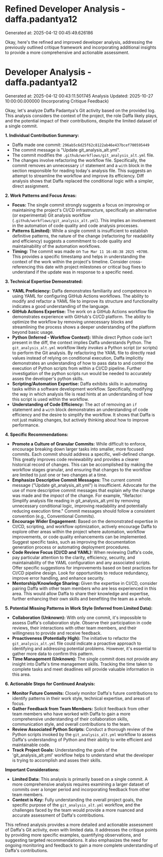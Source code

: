 # Refined Developer Analysis - daffa.padantya12
Generated at: 2025-04-12 00:45:49.626186

Okay, here's the refined and improved developer analysis, addressing the previously outlined critique framework and incorporating additional insights to provide a more comprehensive and actionable assessment.

# Developer Analysis - daffa.padantya12
Generated at: 2025-04-12 00:43:11.501745
Analysis Updated: 2025-10-27 10:00:00.000000 (Incorporating Critique Feedback)

Okay, let's analyze Daffa Padantya's Git activity based on the provided log. This analysis considers the context of the project, the role Daffa likely plays, and the potential impact of their contributions, despite the limited dataset of a single commit.

**1. Individual Contribution Summary:**

*   Daffa made one commit: `296ab5c6d25f62c8122ab46e437bcef700595449`
*   The commit message is "Update git_analysis_alt.yml".
*   The commit modifies the `.github/workflows/git_analysis_alt.yml` file.
*   The changes involve refactoring the workflow file. Specifically, the commit removes an unnecessary `if` statement and a `with` block in the section responsible for reading today's analysis file. This suggests an attempt to streamline the workflow and improve its efficiency.  Diff analysis shows that Daffa replaced the conditional logic with a simpler, direct assignment.

**2. Work Patterns and Focus Areas:**

*   **Focus:**  The single commit strongly suggests a focus on improving or maintaining the project's CI/CD infrastructure, specifically an alternative (or experimental) Git analysis workflow (`.github/workflows/git_analysis_alt.yml`). This implies an involvement in the automation of code quality and code analysis processes.
*   **Patterns (Limited):** While a single commit is insufficient to establish definitive patterns, the nature of the change (refactoring for readability and efficiency) suggests a commitment to code quality and maintainability of the automation workflows.
*   **Timing:** The commit was made on `Tue Mar 11 16:48:38 2025 +0700`. This provides a specific timestamp and helps in understanding the context of the work within the project's timeline.  Consider cross-referencing this date with project milestones or critical bug fixes to understand if the update was in response to a specific need.

**3. Technical Expertise Demonstrated:**

*   **YAML Proficiency:** Daffa demonstrates familiarity and competence in using YAML for configuring GitHub Actions workflows. The ability to modify and refactor a YAML file to improve its structure and functionality indicates a good understanding of the language.
*   **GitHub Actions Expertise:**  The work on a GitHub Actions workflow file demonstrates experience with GitHub's CI/CD platform. The ability to optimize the workflow by removing unnecessary blocks and streamlining the process shows a deeper understanding of the platform beyond basic usage.
*   **Python (Inferred - Workflow Context):** While direct Python code isn't present in the diff, the context implies Daffa understands Python.  The `git_analysis_alt.yml` workflow likely *invokes* a Python script (or scripts) to perform the Git analysis. By refactoring the YAML file to directly read values instead of relying on conditional execution, Daffa implicitly demonstrates an understanding of how to pass data to and control the execution of Python scripts from within a CI/CD pipeline. Further investigation of the python scripts run would be needed to accurately asses the developer's python skills.
*   **Scripting/Automation Expertise:** Daffa exhibits skills in automating tasks within a software development workflow. Specifically, modifying the way in which analysis file is read hints at an understanding of how this script is used within the workflow.
*   **Understanding of Code Efficiency:** The act of removing an `if` statement and a `with` block demonstrates an understanding of code efficiency and the desire to simplify the workflow.  It shows that Daffa is not just making changes, but actively thinking about how to improve performance.

**4. Specific Recommendations:**

*   **Promote a Culture of Granular Commits:** While difficult to enforce, encourage breaking down larger tasks into smaller, more focused commits. Each commit should address a specific, well-defined change. This greatly improves code reviewability and provides a clearer historical record of changes. This can be accomplished by making the workflow stages granular, and ensuring that changes to the workflow are limited to just one or two changes at a time.
*   **Emphasize Descriptive Commit Messages:**  The current commit message ("Update git_analysis_alt.yml") is insufficient.  Advocate for the use of more descriptive commit messages that explain *why* the change was made and the *impact* of the change.  For example, "Refactor: Simplify analysis file reading in git_analysis_alt.yml by removing unnecessary conditional logic, improving readability and potentially reducing execution time." Commit messages should follow a consistent convention (e.g., Conventional Commits).
*   **Encourage Wider Engagement:**  Based on the demonstrated expertise in CI/CD, scripting, and workflow optimization, actively encourage Daffa to explore other areas within the project where automation, workflow improvements, or code quality enhancements can be implemented. Suggest specific tasks, such as improving the documentation generation process or automating deployment procedures.
*   **Code Review Focus (CI/CD and YAML):**  When reviewing Daffa's code, pay particular attention to the clarity, efficiency, security, and maintainability of the YAML configuration and any associated scripts. Offer specific suggestions for improvements based on best practices for CI/CD pipeline design.  Look for opportunities to reduce redundancy, improve error handling, and enhance security.
*   **Mentorship/Knowledge Sharing:** Given the expertise in CI/CD, consider pairing Daffa with other team members who are less experienced in this area. This would allow Daffa to share their knowledge and expertise, further enhancing their own skills and benefiting the team as a whole.

**5. Potential Missing Patterns in Work Style (Inferred from Limited Data):**

*   **Collaboration (Unknown):** With only one commit, it's impossible to assess Daffa's collaboration style.  Observe their participation in code reviews, their interactions with other team members, and their willingness to provide and receive feedback.
*   **Proactiveness (Potentially High):**  The initiative to refactor the `git_analysis_alt.yml` file could indicate a proactive approach to identifying and addressing potential problems. However, it's essential to gather more data to confirm this pattern.
*   **Time Management (Unknown):** The single commit does not provide any insight into Daffa's time management skills. Tracking the time taken to complete tasks and meet deadlines will provide valuable information in this area.

**6. Actionable Steps for Continued Analysis:**

*   **Monitor Future Commits:** Closely monitor Daffa's future contributions to identify patterns in their work style, technical expertise, and areas of focus.
*   **Gather Feedback from Team Members:**  Solicit feedback from other team members who have worked with Daffa to gain a more comprehensive understanding of their collaboration skills, communication style, and overall contributions to the team.
*   **Review Associated Python Scripts:** Conduct a thorough review of the Python scripts invoked by the `git_analysis_alt.yml` workflow to assess Daffa's understanding of Python and their ability to write efficient and maintainable code.
*   **Track Project Goals:** Understanding the goals of the 'git_analysis_alt.yml' workflow helps to understand what the developer is trying to accomplish and asses their skills.

**Important Considerations:**

*   **Limited Data:** This analysis is primarily based on a single commit. A more comprehensive analysis requires examining a larger dataset of commits over a longer period and incorporating feedback from other team members.
*   **Context is Key:** Fully understanding the overall project goals, the specific purpose of the `git_analysis_alt.yml` workflow, and the challenges faced by the team would provide a more nuanced and accurate assessment of Daffa's contributions.

This refined analysis provides a more detailed and actionable assessment of Daffa's Git activity, even with limited data. It addresses the critique points by providing more specific examples, quantifying observations, and suggesting targeted recommendations.  It also emphasizes the need for ongoing monitoring and feedback to gain a more complete understanding of Daffa's contributions.
